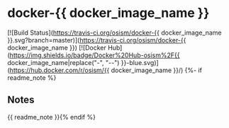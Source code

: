 # docker-{{ docker_image_name }}

[![Build Status](https://travis-ci.org/osism/docker-{{ docker_image_name }}.svg?branch=master)](https://travis-ci.org/osism/docker-{{ docker_image_name }})
[![Docker Hub](https://img.shields.io/badge/Docker%20Hub-osism%2F{{ docker_image_name|replace("-", "--") }}-blue.svg)](https://hub.docker.com/r/osism/{{ docker_image_name }}/)
{%- if readme_note %}

Notes
-----

{{ readme_note }}{% endif %}
